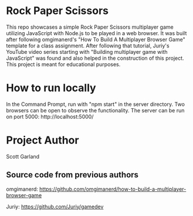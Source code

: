 # Rock Paper Scissors
This repo showcases a simple Rock Paper Scissors multiplayer game utilizing JavaScript with Node.js to be played in a web browser. It was built after following omgimanerd's "How To Build A Multiplayer Browser Game" template for a class assignment. After following that tutorial, Juriy's YouTube video series starting with "Building multiplayer game with JavaScript" was found and also helped in the construction of this project. This project is meant for educational purposes.

# How to run locally
In the Command Prompt, run with "npm start" in the server directory. Two browsers can be open to observe the functionality. The server can be run on port 5000: http://localhost:5000/

# Project Author
Scott Garland

## Source code from previous authors
omgimanerd: https://github.com/omgimanerd/how-to-build-a-multiplayer-browser-game

Juriy: https://github.com/Juriy/gamedev
